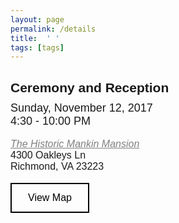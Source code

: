 ```yaml
---
layout: page
permalink: /details
title:  ' '
tags: [tags]
---
```

<style>

h2  {margin-bottom: 10px; font-family: 'Raleway', sans-serif !important;}
p    {font-size: 18px;  margin: 0px; font-family: 'Raleway', sans-serif !important;
      line-height= 1em;}
.small {font-size: 16px;}
.button {
    /*background-color: #4CAF50;*/
    border: 2px solid black;
    color: black;
    padding: 13px 26px;
    text-align: center;
    text-decoration: none;
    display: inline-block;
    font-size: 16px;
    /*margin: 4px 2px;*/
    cursor: pointer;
    font-family: 'Raleway', sans-serif !important;
}
.button:hover {

    background-color: black;
    color: white;
}
#details a:link{
  color: #807f83;
  text-decoration: underline;
}
#details a:hover{
  color: #337ab7;
  text-decoration: underline;
}


</style>

<div class="text-center">
<h2><b>Ceremony and Reception</b></h2>
<p> Sunday, November 12, 2017</p>
<p> 4:30 - 10:00 PM</p>
</div>
<br>
<div id="details" class="text-center">
<p class="small"><i><a href="http://www.historicmankinmansion.com/" target="blank">The Historic Mankin Mansion</a></i></p>
<p class="small"> 4300 Oakleys Ln</p>
<p class="small"> Richmond, VA 23223</p>
</div>

<br>
<div class="text-center">
<a href="https://www.google.com/maps/place/Historic+Mankin+Mansion+Wedding+Resort+and+Bed+%26+Breakfast/@37.536359,-77.348861,17z/data=!3m1!4b1!4m5!3m4!1s0x89b11a3af94f13f9:0xd4edc81aac269ff2!8m2!3d37.536359!4d-77.346667" target="blank" class="button">View Map</a>
</div>
